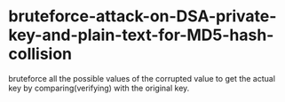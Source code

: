# bruteforce-attack-on-DSA-private-key-and-plain-text-for-MD5-hash-collision
bruteforce all the possible values of the corrupted value to get the actual key by comparing(verifying) with the original key.

